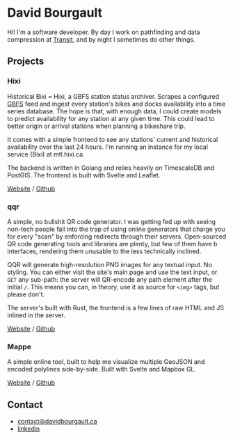 # David Bourgault

Hi! I'm a software developer. By day I work on pathfinding and data
compression at [Transit](https://transit.app), and by night I sometimes do other
things.

## Projects

### Hixi

Historical Bixi = Hixi, a GBFS station status archiver. Scrapes a configured
[GBFS](https://gbfs.org/) feed and ingest every station's bikes and docks
availability into a time series database. The hope is that, with enough data, I
could create models to predict availability for any station at any given time.
This could lead to better origin or arrival stations when planning a bikeshare
trip.

It comes with a simple frontend to see any stations' current and historical
availability over the last 24 hours. I'm running an instance for my local
service (Bixi) at mtl.hixi.ca.

The backend is written in Golang and relies heavily on TimescaleDB and PostGIS.
The frontend is built with Svelte and Leaflet.

[Website](https://mtl.hixi.ca) / [Github](https://github.com/ngc7293/hixi)

### qqr

A simple, no bullshit QR code generator. I was getting fed up with seeing
non-tech people fall into the trap of using online generators that charge you
for every "scan" by enforcing redirects through their servers. Open-sourced QR
code generating tools and libraries are plenty, but few of them have b
interfaces, rendering them unusable to the less technically inclined.

QQR will generate high-resolution PNG images for any textual input. No styling.
You can either visit the site's main page and use the text input, or `GET` any
sub-path: the server will QR-encode any path element after the initial `/`. This
means you can, in theory, use it as source for `<img>` tags, but please don't.

The server's built with Rust, the frontend is a few lines of raw HTML and JS
inlined in the server.

[Website](https://davidbourgault.ca/qr/) / [Github](https://github.com/ngc7293/qqr)


### Mappe

A simple online tool, built to help me visualize multiple GeoJSON and encoded 
polylines side-by-side. Built with Svelte and Mapbox GL.

[Website](https://davidbourgault.ca/map/) / [Github](https://github.com/ngc7293/mappe)


## Contact

 - [contact@davidbourgault.ca](mailto:contact@davidbourgault.ca)
 - [linkedin](https://linkedin.com/in/davidbourgault)

